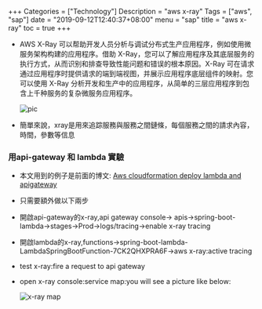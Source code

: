 +++
Categories = ["Technology"]
Description = "aws x-ray"
Tags = ["aws", "sap"]
date = "2019-09-12T12:40:37+08:00"
menu = "sap"
title = "aws x-ray"
toc = true
+++


- AWS X-Ray 可以帮助开发人员分析与调试分布式生产应用程序，例如使用微服务架构构建的应用程序。借助 X-Ray，您可以了解应用程序及其底层服务的执行方式，从而识别和排查导致性能问题和错误的根本原因。X-Ray 可在请求通过应用程序时提供请求的端到端视图，并展示应用程序底层组件的映射。您可以使用 X-Ray 分析开发和生产中的应用程序，从简单的三层应用程序到包含上千种服务的复杂微服务应用程序。

    ![pic](https://d1.awsstatic.com/Products/product-name/Images/product-page-diagram_AWS-X-Ray_how-it-works.2922edd4bfe011e997dbf32fdf8bd520bcbc85fb.png)

- 簡單來說，xray是用來追踪服務與服務之間鏈條，每個服務之間的請求內容，時間，參數等信息

### 用api-gateway 和 lambda 實驗

- 本文用到的例子是前面的博文: [Aws cloudformation deploy lambda and apigateway](http://www.clouda3.com/post/aws-cloudformation-lambda-apigateway/)
- 只需要額外做以下兩步
- 開啟api-gateway的x-ray,api gateway console-> apis->spring-boot-lambda->stages->Prod->logs/tracing->enable x-ray tracing
- 開啟lambda的x-ray,functions->spring-boot-lambda-LambdaSpringBootFunction-7CK2QHXPRA6F->aws x-ray:active tracing
  
- test x-ray:fire a request to api gateway
- open x-ray console:service map:you will see a picture like below:

    ![x-ray map](https://miro.medium.com/max/925/0*Jm9tsR7HNq1Ew2-C)
